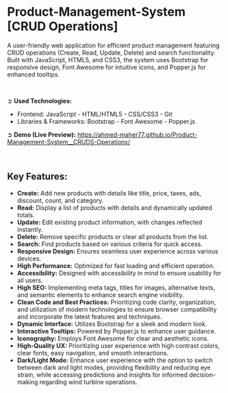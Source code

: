 # Product-Management-System [CRUD Operations]
A user-friendly web application for efficient product management featuring CRUD operations (Create, Read, Update, Delete) and search functionality. Built with JavaScript, HTML5, and CSS3, the system uses Bootstrap for responsive design, Font Awesome for intuitive icons, and Popper.js for enhanced tooltips.

<br>

➲ **Used Technologies:**
- Frontend: JavaScript - HTML/HTML5 - CSS/CSS3 - Git
- Libraries & Frameworks: Bootstrap - Font Awesome - Popper.js

➲ **Demo (Live Preview):** <a href="https://ahmed-maher77.github.io/Product-Management-System__CRUDS-Operations/" target="_blank">https://ahmed-maher77.github.io/Product-Management-System__CRUDS-Operations/</a> 

<br>

## Key Features:
- <b>Create:</b> Add new products with details like title, price, taxes, ads, discount, count, and category.
- <b>Read:</b> Display a list of products with details and dynamically updated totals.
- <b>Update:</b> Edit existing product information, with changes reflected instantly.
- <b>Delete:</b> Remove specific products or clear all products from the list.
- <b>Search:</b> Find products based on various criteria for quick access.
- <b>Responsive Design:</b> Ensures seamless user experience across various devices.
- <b>High Performance:</b> Optimized for fast loading and efficient operation.
- <b>Accessibility:</b> Designed with accessibility in mind to ensure usability for all users.
- <b>High SEO:</b> Implementing meta tags, titles for images, alternative texts, and semantic elements to enhance search engine visibility.
- <b>Clean Code and Best Practices:</b> Prioritizing code clarity, organization, and utilization of modern technologies to ensure browser compatibility and incorporate the latest features and techniques.
- <b>Dynamic Interface:</b> Utilizes Bootstrap for a sleek and modern look.
- <b>Interactive Tooltips:</b> Powered by Popper.js to enhance user guidance.
- <b>Iconography: </b> Employs Font Awesome for clear and aesthetic icons.
- <b>High-Quality UX:</b> Prioritizing user experience with high contrast colors, clear fonts, easy navigation, and smooth interactions.
- <b>Dark/Light Mode:</b> Enhance user experience with the option to switch between dark and light modes, providing flexibility and reducing eye strain, while accessing predictions and insights for informed decision-making regarding wind turbine operations.
